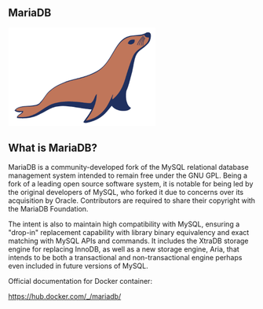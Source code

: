 [appurl]: https://hub.docker.com/_/mariadb/
## MariaDB

[![mariadb](https://raw.githubusercontent.com/docker-library/docs/74e3b3d4d60389208732dbd2c95145868111d959/mariadb/logo.png)][appurl]

## What is MariaDB?

MariaDB is a community-developed fork of the MySQL relational database management system intended to remain free under the GNU GPL. Being a fork of a leading open source software system, it is notable for being led by the original developers of MySQL, who forked it due to concerns over its acquisition by Oracle. Contributors are required to share their copyright with the MariaDB Foundation.

The intent is also to maintain high compatibility with MySQL, ensuring a "drop-in" replacement capability with library binary equivalency and exact matching with MySQL APIs and commands. It includes the XtraDB storage engine for replacing InnoDB, as well as a new storage engine, Aria, that intends to be both a transactional and non-transactional engine perhaps even included in future versions of MySQL.

Official documentation for Docker container:

https://hub.docker.com/_/mariadb/

